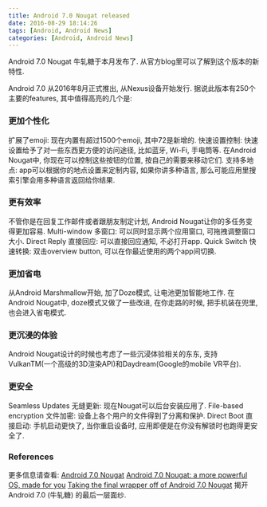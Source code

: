 ```yaml
---
title: Android 7.0 Nougat released
date: 2016-08-29 18:14:26
tags: [Android, Android News]
categories: [Android, Android News]
---
```



Android 7.0 Nougat 牛轧糖于本月发布了. 从官方blog里可以了解到这个版本的新特性.

<!-- more -->

Android 7.0 从2016年8月正式推出, 从Nexus设备开始发行.
据说此版本有250个主要的features, 其中值得高亮的几个是:

### 更加个性化
扩展了emoji: 现在内置有超过1500个emoji, 其中72是新增的.
快速设置控制: 快速设置给予了对一些东西更方便的访问途径, 比如蓝牙, Wi-Fi, 手电筒等. 在Android Nougat中, 你现在可以控制这些按钮的位置, 按自己的需要来移动它们.
支持多地点: app可以根据你的地点设置来定制内容, 如果你讲多种语言, 那么可能应用里搜索引擎会用多种语言返回给你结果.

### 更有效率
不管你是在回复工作邮件或者跟朋友制定计划, Android Nougat让你的多任务变得更加容易.
Multi-window 多窗口: 可以同时显示两个应用窗口, 可拖拽调整窗口大小.
Direct Reply 直接回应: 可以直接回应通知, 不必打开app.
Quick Switch 快速转换: 双击overview button, 可以在你最近使用的两个app间切换.

### 更加省电
从Android Marshmallow开始, 加了Doze模式, 让电池更加智能地工作. 在Android Nougat中, doze模式又做了一些改进, 在你走路的时候, 把手机装在兜里, 也会进入省电模式.

### 更沉浸的体验
Android Nougat设计的时候也考虑了一些沉浸体验相关的东东, 支持VulkanTM(一个高级的3D渲染API)和Daydream(Google的mobile VR平台).

### 更安全
Seamless Updates 无缝更新: 现在Nougat可以后台安装应用了.
File-based encryption 文件加密: 设备上各个用户的文件得到了分离和保护.
Direct Boot 直接启动: 手机启动更快了, 当你重启设备时, 应用即便是在你没有解锁时也跑得更安全了.



### References
更多信息请查看:
[Android 7.0 Nougat](https://developer.android.com/about/versions/nougat/index.html)
[Android 7.0 Nougat: a more powerful OS, made for you](https://android.googleblog.com/2016/08/android-70-nougat-more-powerful-os-made.html)
[Taking the final wrapper off of Android 7.0 Nougat](http://android-developers.blogspot.com.au/2016/08/taking-final-wrapper-off-of-nougat.html) 揭开Android 7.0 (牛轧糖) 的最后一层面纱.